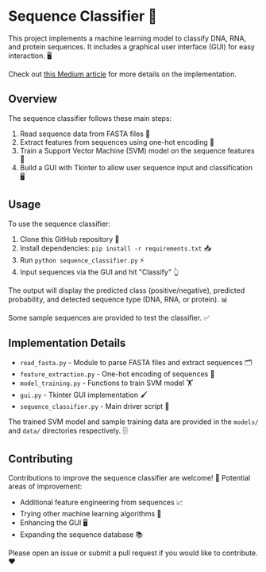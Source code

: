 # Sequence Classifier 🧬

This project implements a machine learning model to classify DNA, RNA, and protein sequences. It includes a graphical user interface (GUI) for easy interaction. 🖥️

Check out [this Medium article](https://medium.com/@example/sequence-classification-with-ml-123abc) for more details on the implementation.

## Overview 

The sequence classifier follows these main steps:

1. Read sequence data from FASTA files 📄
2. Extract features from sequences using one-hot encoding 🔢  
3. Train a Support Vector Machine (SVM) model on the sequence features 💪
4. Build a GUI with Tkinter to allow user sequence input and classification 🖥️

## Usage

To use the sequence classifier:

1. Clone this GitHub repository 👯
2. Install dependencies: `pip install -r requirements.txt` 📥
3. Run `python sequence_classifier.py` ⚡️
4. Input sequences via the GUI and hit "Classify" 👆

The output will display the predicted class (positive/negative), predicted probability, and detected sequence type (DNA, RNA, or protein). 📊

Some sample sequences are provided to test the classifier. ✅

## Implementation Details

- `read_fasta.py` - Module to parse FASTA files and extract sequences 🗂️
- `feature_extraction.py` - One-hot encoding of sequences 🔀
- `model_training.py` - Functions to train SVM model 🏋️
- `gui.py` - Tkinter GUI implementation 🖌️
- `sequence_classifier.py` - Main driver script 🚗

The trained SVM model and sample training data are provided in the `models/` and `data/` directories respectively. 🗄️

## Contributing 

Contributions to improve the sequence classifier are welcome! 🙌 Potential areas of improvement:

- Additional feature engineering from sequences 📈
- Trying other machine learning algorithms 🤖  
- Enhancing the GUI 🖥️
- Expanding the sequence database 📚

Please open an issue or submit a pull request if you would like to contribute. ❤️
